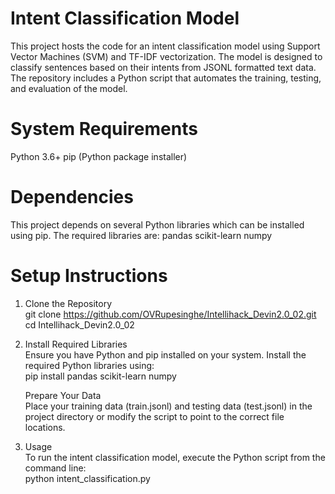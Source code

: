 # Intent Classification Model
This project hosts the code for an intent classification model using Support Vector Machines (SVM) and TF-IDF vectorization. The model is designed to classify sentences based on their intents from JSONL formatted text data. The repository includes a Python script that automates the training, testing, and evaluation of the model.

# System Requirements
Python 3.6+
pip (Python package installer)

# Dependencies
This project depends on several Python libraries which can be installed using pip. The required libraries are:
  pandas
  scikit-learn
  numpy
# Setup Instructions
1. Clone the Repository<br>
  git clone https://github.com/OVRupesinghe/Intellihack_Devin2.0_02.git<br>
cd Intellihack_Devin2.0_02

2. Install Required Libraries<br>
  Ensure you have Python and pip installed on your system. Install the required Python libraries using:<br>
 	 pip install pandas scikit-learn numpy</p>
  Prepare Your Data<br>
    Place your training data (train.jsonl) and testing data (test.jsonl) in the project directory or modify the script to point to the correct file locations.
   
3. Usage<br>
  To run the intent classification model, execute the Python script from the command line:<br>
  python intent_classification.py

